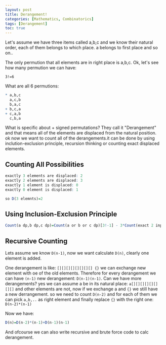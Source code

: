 ```yaml
---
layout: post
title: Derangement!
categories: [Mathematics, Combinatorics]
tags: [Derangement]  
toc: true
---
```


Let's assume we have three items called a,b,c and we know their natural order, each of them belongs to which place. a belongs to first place and so on..  

The only permution that all elements are in right place is a,b,c. Ok, let's see how many permution we can have:

`3!=6 `

What are all 6 permutions:
```r
* a,b,c
  a,c,b
  b,a,c
+ b,c,a
+ c,a,b
  c,b,a
```

What is specific about + signed permutations? 
They call it "Derangement" and that means all of the elements are displaced from the natural position.
ok now we want to count all of the derangements.it can be done by using inclution-exclusion principle, recursion thinking or counting exact displaced elements.

## Counting All Possibilities

```r
exactly 3 elements are displaced: 2
exactly 2 elements are displaced: 3
exactly 1 element is displaced: 0
exactly 0 element is displaced: 1

so D(3 elemnts)=2
```

## Using Inclusion-Exclusion Principle
```r
Count(a dp,b dp,c dp)=Count(a or b or c dp)[3!-1] - 3*Count(exact 2 inplace)[3*0]+Count(exact 1 inplace)[3]=2
```

## Recursive Counting

Lets assume we know `D(n-1)`, now we want calculate `D(n)`, clearly one element is added.

One derangement is like: `[][][][][][][][] {}` we can exchange new element with oe of the old elements. Therefore for every derangement we can have `(n-1)` new derangement: `D(n-1)(n-1)`. 
Can we have more derangements? yes we can assume a be in its natural place: `a[][][][][][][][]` and other elements are not, now if we exchange a and `{}` we still have a new derrangement. so we need to count `D(n-2)` and for each of them we can pick `a,b,..` as right element and finally replace `{}` with the right one: `D(n-2)*(n-1)` 

Now we have: 
```r
D(n)=D(n-2)*(n-1)+D(n-1)(n-1)
```


And ofcourse we can also write recursive and brute force code to calc derangement.


